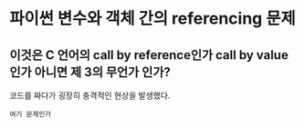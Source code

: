# 파이썬 변수와 객체 간의 referencing 문제

## 이것은 C 언어의 call by reference인가 call by value인가 아니면 제 3의 무언가 인가?

코드를 짜다가 굉장히 충격적인 현상을 발생했다.

```
여기 문제인가

```

